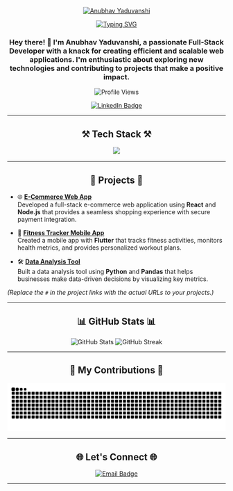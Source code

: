 <p align="center">
  <a href="https://github.com/Anubhavyadav111">
    <img src="https://raw.githubusercontent.com/Anubhavyadav111/Anubhavyadav111/main/assets/banner.png" alt="Anubhav Yaduvanshi" />
  </a>
</p>

<p align="center">
  <a href="https://git.io/typing-svg">
    <img src="https://readme-typing-svg.demolab.com?font=Roboto+Mono&size=25&duration=3000&pause=1000&color=F75C7E&center=true&vCenter=true&width=1000&height=50&lines=Full-Stack+Developer;Open-Source+Contributor;Tech+Enthusiast;Lifelong+Learner" alt="Typing SVG" />
  </a>
</p>

<h3 align="center">
  Hey there! 👋 I'm Anubhav Yaduvanshi, a passionate Full-Stack Developer with a knack for creating efficient and scalable web applications. I'm enthusiastic about exploring new technologies and contributing to projects that make a positive impact.
</h3>

<p align="center">
  <img src="https://komarev.com/ghpvc/?username=Anubhavyadav111&style=flat-square&color=blue" alt="Profile Views" />
</p>

<p align="center">
  <a href="https://www.linkedin.com/in/experienceyaduvanshi/" target="_blank">
    <img src="https://img.shields.io/badge/-LinkedIn-0A66C2?style=flat-square&logo=Linkedin&logoColor=white" alt="LinkedIn Badge"/>
  </a>
  <!-- Add more social links if you have them -->
</p>

---

<h2 align="center">⚒️ Tech Stack ⚒️</h2>

<div align="center">
  <img src="https://skillicons.dev/icons?i=python,java,javascript,html,css,react,nodejs,express,mongodb,mysql,docker,git,github,linux,vscode" />
</div>

---

<h2 align="center">🚀 Projects 🚀</h2>

- 🌐 **[E-Commerce Web App](#)**  
  Developed a full-stack e-commerce web application using **React** and **Node.js** that provides a seamless shopping experience with secure payment integration.

- 📱 **[Fitness Tracker Mobile App](#)**  
  Created a mobile app with **Flutter** that tracks fitness activities, monitors health metrics, and provides personalized workout plans.

- 🛠️ **[Data Analysis Tool](#)**  
  Built a data analysis tool using **Python** and **Pandas** that helps businesses make data-driven decisions by visualizing key metrics.

*(Replace the `#` in the project links with the actual URLs to your projects.)*

---

<h2 align="center">📊 GitHub Stats 📊</h2>

<div align="center">
  <img src="https://github-readme-stats.vercel.app/api?username=Anubhavyadav111&show_icons=true&theme=radical" alt="GitHub Stats" />
  <img src="https://github-readme-streak-stats.herokuapp.com/?user=Anubhavyadav111&theme=radical" alt="GitHub Streak" />
</div>

---

<h2 align="center">🐍 My Contributions 🐍</h2>

<div align="center">
  <img src="https://raw.githubusercontent.com/Anubhavyadav111/Anubhavyadav111/output/github-contribution-grid-snake.svg" alt="Snake Animation" />
</div>

---

<h2 align="center">🌐 Let's Connect 🌐</h2>

<p align="center">
  <a href="mailto:your.email@example.com">
    <img src="https://img.shields.io/badge/-Email-D14836?style=flat-square&logo=Gmail&logoColor=white" alt="Email Badge"/>
  </a>
  <!-- Add other platforms like Twitter, Portfolio Website if available -->
</p>

---

